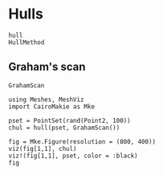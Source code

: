 # Hulls

```@docs
hull
HullMethod
```

## Graham's scan

```@docs
GrahamScan
```

```@example hull
using Meshes, MeshViz
import CairoMakie as Mke

pset = PointSet(rand(Point2, 100))
chul = hull(pset, GrahamScan())

fig = Mke.Figure(resolution = (800, 400))
viz(fig[1,1], chul)
viz!(fig[1,1], pset, color = :black)
fig
```